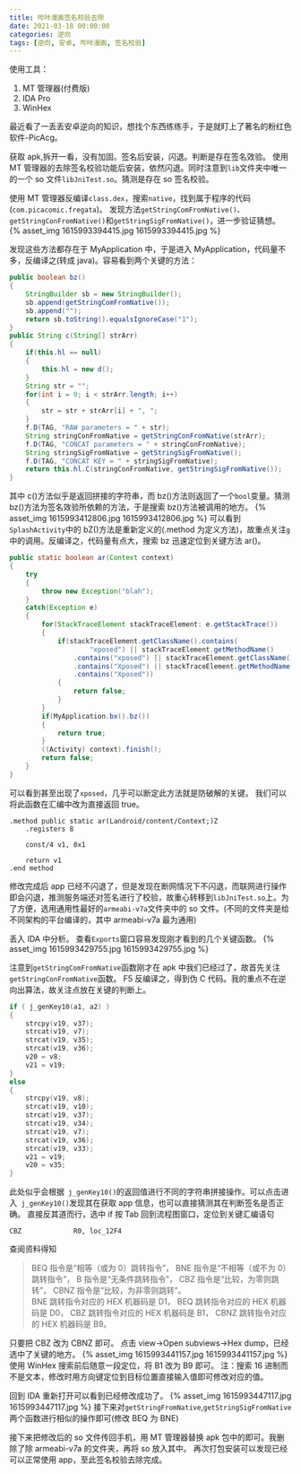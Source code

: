 ```yaml
---
title: 哔咔漫画签名校验去除
date: 2021-03-18 00:00:00
categories: 逆向
tags: [逆向, 安卓, 哔咔漫画, 签名校验]
---
```

使用工具：

1. MT 管理器(付费版)
2. IDA Pro
3. WinHex

最近看了一丢丢安卓逆向的知识，想找个东西练练手，于是就盯上了著名的粉红色软件-PicAcg。

获取 apk,拆开一看，没有加固。签名后安装，闪退。判断是存在签名效验。
使用 MT 管理器的去除签名校验功能后安装，依然闪退。同时注意到`lib`文件夹中唯一的一个 so 文件`libJniTest.so`。猜测是存在 so 签名校验。
<!-- more -->
使用 MT 管理器反编译`class.dex`，搜索`native`，找到属于程序的代码(`com.picacomic.fregata`)。
发现方法`getStringComFromNative()`、`getStringConFromNative()`和`getStringSigFromNative()`，进一步验证猜想。
{% asset_img 1615993394415.jpg 1615993394415.jpg %}

发现这些方法都存在于 MyApplication 中，于是进入 MyApplication，代码量不多，反编译之(转成 java)。容易看到两个关键的方法：

```java
public boolean bz()
{
    StringBuilder sb = new StringBuilder();
    sb.append(getStringComFromNative());
    sb.append("");
    return sb.toString().equalsIgnoreCase("1");
}
public String c(String[] strArr)
{
    if(this.hl == null)
    {
        this.hl = new d();
    }
    String str = "";
    for(int i = 0; i < strArr.length; i++)
    {
        str = str + strArr[i] + ", ";
    }
    f.D(TAG, "RAW parameters = " + str);
    String stringConFromNative = getStringConFromNative(strArr);
    f.D(TAG, "CONCAT parameters = " + stringConFromNative);
    String stringSigFromNative = getStringSigFromNative();
    f.D(TAG, "CONCAT KEY = " + stringSigFromNative);
    return this.hl.C(stringConFromNative, getStringSigFromNative());
}
```

其中 c()方法似乎是返回拼接的字符串，而 bz()方法则返回了一个`bool`变量。猜测 bz()方法为签名效验所依赖的方法，于是搜索 bz()方法被调用的地方。
{% asset_img 1615993412806.jpg 1615993412806.jpg %}
可以看到`SplashActivity`中的 bZ()方法是重新定义的(.method 为定义方法)，故重点关注`g`中的调用。反编译之，代码量有点大，搜索 bz 迅速定位到关键方法 ar()。

```java
public static boolean ar(Context context)
{
    try
    {
        throw new Exception("blah");
    }
    catch(Exception e)
    {
        for(StackTraceElement stackTraceElement: e.getStackTrace())
        {
            if(stackTraceElement.getClassName().contains(
                    "xposed") || stackTraceElement.getMethodName()
                .contains("xposed") || stackTraceElement.getClassName()
                .contains("Xposed") || stackTraceElement.getMethodName()
                .contains("Xposed"))
            {
                return false;
            }
        }
        if(MyApplication.bx().bz())
        {
            return true;
        }
        ((Activity) context).finish();
        return false;
    }
}
```

可以看到甚至出现了`xposed`，几乎可以断定此方法就是防破解的关键。
我们可以将此函数在汇编中改为直接返回 true。

```ARM Assembly
.method public static ar(Landroid/content/Context;)Z
    .registers 8

    const/4 v1, 0x1

    return v1
.end method
```

修改完成后 app 已经不闪退了，但是发现在断网情况下不闪退，而联网进行操作即会闪退，推测服务端还对签名进行了校验，故重心转移到`libJniTest.so`上。为了方便，选用通用性最好的`armeabi-v7a`文件夹中的 so 文件。(不同的文件夹是给不同架构的平台编译的，其中 armeabi-v7a 最为通用)

丢入 IDA 中分析。
查看`Exports`窗口容易发现刚才看到的几个关键函数。
{% asset_img 1615993429755.jpg 1615993429755.jpg %}

注意到`getStringComFromNative`函数刚才在 apk 中我们已经过了，故首先关注`getStringConFromNative`函数。
F5 反编译之，得到伪 C 代码。我的重点不在逆向出算法，故关注点放在关键的判断上。

```c
if ( j_genKey10(a1, a2) )
{
    strcpy(v19, v37);
    strcat(v19, v7);
    strcat(v19, v35);
    strcat(v19, v36);
    v20 = v8;
    v21 = v19;
}
else
{
    strcpy(v19, v8);
    strcat(v19, v10);
    strcat(v19, v37);
    strcat(v19, v34);
    strcat(v19, v7);
    strcat(v19, v36);
    strcat(v19, v33);
    v21 = v19;
    v20 = v35;
}
```

此处似乎会根据` j_genKey10()`的返回值进行不同的字符串拼接操作。可以点击进入` j_genKey10()`发现其在获取 app 信息，也可以直接猜测其在判断签名是否正确。
直接反其道而行，选中 if 按 Tab 回到流程图窗口，定位到关键汇编语句

```ARM Assembly
CBZ             R0, loc_12F4
```

查阅资料得知

> BEQ 指令是“相等（或为 0）跳转指令”，
> BNE 指令是“不相等（或不为 0）跳转指令”，
> B 指令是“无条件跳转指令”，
> CBZ 指令是“比较，为零则跳转”，
> CBNZ 指令是“比较，为非零则跳转”。<br>
> BNE 跳转指令对应的 HEX 机器码是 D1，
> BEQ 跳转指令对应的 HEX 机器码是 D0，
> CBZ 跳转指令对应的 HEX 机器码是 B1，
> CBNZ 跳转指令对应的 HEX 机器码是 B9。

只要把 CBZ 改为 CBNZ 即可。
点击 view->Open subviews->Hex dump，已经选中了关键的地方。
{% asset_img 1615993441157.jpg 1615993441157.jpg %}
使用 WinHex 搜索前后随意一段定位，将 B1 改为 B9 即可。
注：搜索 16 进制而不是文本，修改时用方向键定位到目标位置直接输入值即可修改对应的值。

回到 IDA 重新打开可以看到已经修改成功了。
{% asset_img 1615993447117.jpg 1615993447117.jpg %}
接下来对`getStringFromNative`,`getStringSigFromNative`两个函数进行相似的操作即可(修改 BEQ 为 BNE)

接下来把修改后的 so 文件传回手机，用 MT 管理器替换 apk 包中的即可。我删除了除 armeabi-v7a 的文件夹，再将 so 放入其中。
再次打包安装可以发现已经可以正常使用 app，至此签名校验去除完成。
